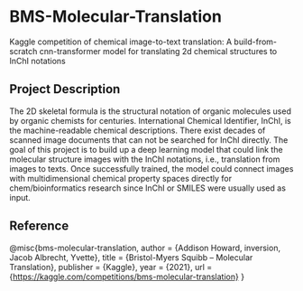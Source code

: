 # BMS-Molecular-Translation
Kaggle competition of chemical image-to-text translation: A build-from-scratch cnn-transformer model for translating 2d chemical structures to InChI notations
## Project Description
The 2D skeletal formula is the structural notation of organic molecules used by organic chemists for centuries. International Chemical Identifier, InChI, is the machine-readable chemical descriptions. There exist decades of scanned image documents that can not be searched for InChI directly. The goal of this project is to build up a deep learning model that could link the molecular structure images with the InChI notations, i.e., translation from images to texts. Once successfully trained, the model could connect images with multidimensional chemical property spaces directly for chem/bioinformatics research since InChI or SMILES were usually used as input.



## Reference
@misc{bms-molecular-translation,
    author = {Addison Howard, inversion, Jacob Albrecht, Yvette},
    title = {Bristol-Myers Squibb – Molecular Translation},
    publisher = {Kaggle},
    year = {2021},
    url = {https://kaggle.com/competitions/bms-molecular-translation}
}
